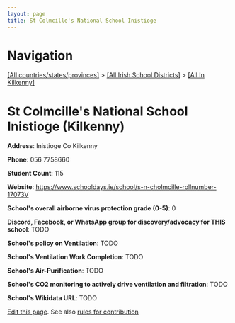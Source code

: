 ```yaml
---
layout: page
title: St Colmcille's National School Inistioge
---
```

# Navigation

[[All countries/states/provinces]](../../..) > [[All Irish School Districts]](../..) > [[All In Kilkenny]](..)

# St Colmcille's National School Inistioge (Kilkenny)

**Address**: Inistioge Co Kilkenny

**Phone**: 056 7758660

**Student Count**: 115

**Website**: <https://www.schooldays.ie/school/s-n-cholmcille-rollnumber-17073V>

**School's overall airborne virus protection grade (0-5)**: 0

**Discord, Facebook, or WhatsApp group for discovery/advocacy for THIS school**: TODO

**School's policy on Ventilation**: TODO

**School's Ventilation Work Completion**: TODO

**School's Air-Purification**: TODO

**School's CO2 monitoring to actively drive ventilation and filtration**: TODO

**School's Wikidata URL**: TODO


[Edit this page](https://github.com/ventilate-schools/Ireland/edit/main/./Kilkenny/St_Colmcille's_National_School_Inistioge.md). See also [rules for contribution](../../../contribution-rules/)
